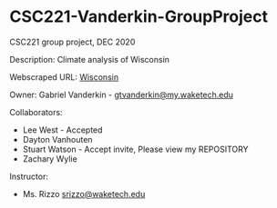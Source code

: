 # CSC221-Vanderkin-GroupProject
CSC221 group project, DEC 2020

Description: Climate analysis of Wisconsin

Webscraped URL: [Wisconsin](https://en.wikipedia.org/wiki/Wisconsin)

Owner: Gabriel Vanderkin - gtvanderkin@my.waketech.edu

Collaborators:
* Lee West - Accepted
* Dayton Vanhouten
* Stuart Watson - Accept invite, Please view my REPOSITORY
* Zachary Wylie

Instructor:
* Ms. Rizzo srizzo@waketech.edu
